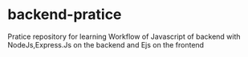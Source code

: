 # backend-pratice
Pratice repository for learning Workflow of Javascript of backend with NodeJs,Express.Js on the backend and Ejs on the frontend 
